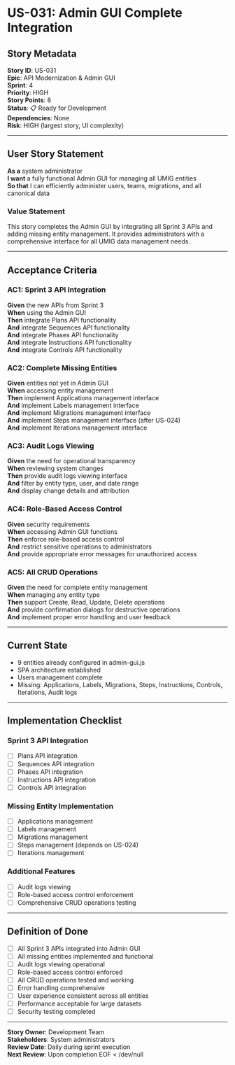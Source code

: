 # US-031: Admin GUI Complete Integration

## Story Metadata

**Story ID**: US-031  
**Epic**: API Modernization & Admin GUI  
**Sprint**: 4  
**Priority**: HIGH  
**Story Points**: 8  
**Status**: 📋 Ready for Development  
**Dependencies**: None  
**Risk**: HIGH (largest story, UI complexity)

---

## User Story Statement

**As a** system administrator  
**I want** a fully functional Admin GUI for managing all UMIG entities  
**So that** I can efficiently administer users, teams, migrations, and all canonical data

### Value Statement

This story completes the Admin GUI by integrating all Sprint 3 APIs and adding missing entity management. It provides administrators with a comprehensive interface for all UMIG data management needs.

---

## Acceptance Criteria

### AC1: Sprint 3 API Integration
**Given** the new APIs from Sprint 3  
**When** using the Admin GUI  
**Then** integrate Plans API functionality  
**And** integrate Sequences API functionality  
**And** integrate Phases API functionality  
**And** integrate Instructions API functionality  
**And** integrate Controls API functionality

### AC2: Complete Missing Entities
**Given** entities not yet in Admin GUI  
**When** accessing entity management  
**Then** implement Applications management interface  
**And** implement Labels management interface  
**And** implement Migrations management interface  
**And** implement Steps management interface (after US-024)  
**And** implement Iterations management interface

### AC3: Audit Logs Viewing
**Given** the need for operational transparency  
**When** reviewing system changes  
**Then** provide audit logs viewing interface  
**And** filter by entity type, user, and date range  
**And** display change details and attribution

### AC4: Role-Based Access Control
**Given** security requirements  
**When** accessing Admin GUI functions  
**Then** enforce role-based access control  
**And** restrict sensitive operations to administrators  
**And** provide appropriate error messages for unauthorized access

### AC5: All CRUD Operations
**Given** the need for complete entity management  
**When** managing any entity type  
**Then** support Create, Read, Update, Delete operations  
**And** provide confirmation dialogs for destructive operations  
**And** implement proper error handling and user feedback

---

## Current State

- 9 entities already configured in admin-gui.js
- SPA architecture established
- Users management complete
- Missing: Applications, Labels, Migrations, Steps, Instructions, Controls, Iterations, Audit logs

---

## Implementation Checklist

### Sprint 3 API Integration
- [ ] Plans API integration
- [ ] Sequences API integration  
- [ ] Phases API integration
- [ ] Instructions API integration
- [ ] Controls API integration

### Missing Entity Implementation
- [ ] Applications management
- [ ] Labels management
- [ ] Migrations management
- [ ] Steps management (depends on US-024)
- [ ] Iterations management

### Additional Features
- [ ] Audit logs viewing
- [ ] Role-based access control enforcement
- [ ] Comprehensive CRUD operations testing

---

## Definition of Done

- [ ] All Sprint 3 APIs integrated into Admin GUI
- [ ] All missing entities implemented and functional
- [ ] Audit logs viewing operational
- [ ] Role-based access control enforced
- [ ] All CRUD operations tested and working
- [ ] Error handling comprehensive
- [ ] User experience consistent across all entities
- [ ] Performance acceptable for large datasets
- [ ] Security testing completed

---

**Story Owner**: Development Team  
**Stakeholders**: System administrators  
**Review Date**: Daily during sprint execution  
**Next Review**: Upon completion
EOF < /dev/null